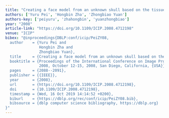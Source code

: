 ```yaml
---
title: "Creating a face model from an unknown skull based on the tissue map"
authors: ['Yuru Pei', 'Hongbin Zha', 'Zhongbiao Yuan']
authors-key: ['peiyuru', 'zhahongbin', 'yuanzhongbiao']
year: "2008"
article-link: "https://doi.org/10.1109/ICIP.2008.4712198"
venue: "ICIP"
bibex: "@inproceedings{DBLP:conf/icip/PeiZY08,
  author    = {Yuru Pei and
               Hongbin Zha and
               Zhongbiao Yuan},
  title     = {Creating a face model from an unknown skull based on the tissue map},
  booktitle = {Proceedings of the International Conference on Image Processing, {ICIP}
               2008, October 12-15, 2008, San Diego, California, {USA}},
  pages     = {2088--2091},
  publisher = {{IEEE}},
  year      = {2008},
  url       = {https://doi.org/10.1109/ICIP.2008.4712198},
  doi       = {10.1109/ICIP.2008.4712198},
  timestamp = {Wed, 16 Oct 2019 14:14:52 +0200},
  biburl    = {https://dblp.org/rec/conf/icip/PeiZY08.bib},
  bibsource = {dblp computer science bibliography, https://dblp.org}
}"
---
```

